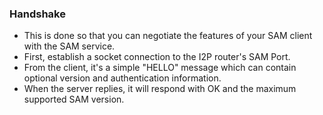 
### Handshake

  - This is done so that you can negotiate the features of your SAM client with
  the SAM service.
  - First, establish a socket connection to the I2P router's SAM Port.
  - From the client, it's a simple "HELLO" message which can contain optional
  version and authentication information.
  - When the server replies, it will respond with OK and the maximum supported
  SAM version.
